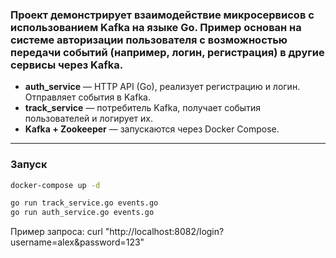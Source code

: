 ### Проект демонстрирует взаимодействие микросервисов с использованием Kafka на языке Go. Пример основан на системе авторизации пользователя с возможностью передачи событий (например, логин, регистрация) в другие сервисы через Kafka.

- **auth_service** — HTTP API (Go), реализует регистрацию и логин. Отправляет события в Kafka.
- **track_service** — потребитель Kafka, получает события пользователей и логирует их.
- **Kafka + Zookeeper** — запускаются через Docker Compose.

---

### Запуск

```bash
docker-compose up -d

go run track_service.go events.go
go run auth_service.go events.go

```
Пример запроса: curl "http://localhost:8082/login?username=alex&password=123"
